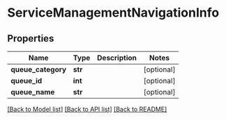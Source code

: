 # ServiceManagementNavigationInfo

## Properties
Name | Type | Description | Notes
------------ | ------------- | ------------- | -------------
**queue_category** | **str** |  | [optional] 
**queue_id** | **int** |  | [optional] 
**queue_name** | **str** |  | [optional] 

[[Back to Model list]](../README.md#documentation-for-models) [[Back to API list]](../README.md#documentation-for-api-endpoints) [[Back to README]](../README.md)

